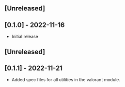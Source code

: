## [Unreleased]

## [0.1.0] - 2022-11-16

- Initial release

## [Unreleased]

## [0.1.1] - 2022-11-21

- Added spec files for all utilities in the valorant module.
